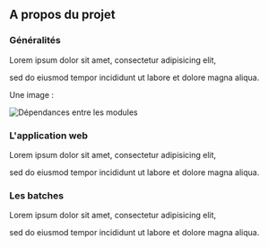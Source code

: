 ## A propos du projet


### Généralités


Lorem ipsum dolor sit amet, consectetur adipisicing elit,

sed do eiusmod tempor incididunt ut labore et dolore magna aliqua.



Une image :


![Dépendances entre les modules](img/dependances_modules.png)



### L'application web


Lorem ipsum dolor sit amet, consectetur adipisicing elit,

sed do eiusmod tempor incididunt ut labore et dolore magna aliqua.



### Les batches


Lorem ipsum dolor sit amet, consectetur adipisicing elit,

sed do eiusmod tempor incididunt ut labore et dolore magna aliqua.